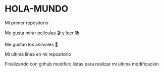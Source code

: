 # HOLA-MUNDO

Mi primer repositorio

Me gusta mirar películas 🎬 y leer 📚 

Me gustan los animales 🐾

Mi ultima linea en mi repositorio

Finalizando con github
modifico listas
para realizar mi ultima modificación
